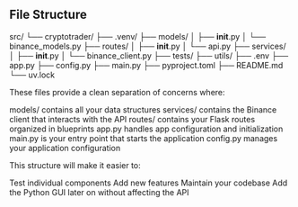 ## File Structure
src/
└── cryptotrader/
    ├── .venv/
    ├── models/
    │   ├── __init__.py
    │   └── binance_models.py
    ├── routes/
    │   ├── __init__.py
    │   └── api.py
    ├── services/
    │   ├── __init__.py
    │   └── binance_client.py
    ├── tests/
    ├── utils/
    ├── .env
    ├── app.py
    ├── config.py
    ├── main.py
    ├── pyproject.toml
    ├── README.md
    └── uv.lock

These files provide a clean separation of concerns where:

models/ contains all your data structures
services/ contains the Binance client that interacts with the API
routes/ contains your Flask routes organized in blueprints
app.py handles app configuration and initialization
main.py is your entry point that starts the application
config.py manages your application configuration

This structure will make it easier to:

Test individual components
Add new features
Maintain your codebase
Add the Python GUI later on without affecting the API